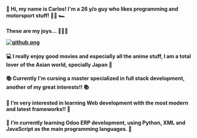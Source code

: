 <h4> 👋 Hi, my name is Carlos! I'm a 26 y/o guy who likes programming and motorsport stuff! 👨‍💻 🏎️

  
<h4> These are my joys... 💎💎💎
  
[![github.png](https://i.postimg.cc/1tcWWgBq/github.png)](https://postimg.cc/wyMcMjSq)

<h4> 💻 I really enjoy good movies and especially all the anime stuff, I am a total lover of the Asian world, specially Japan 🎌
<h4> 📚 Currently I'm cursing a master specialized in full stack development, another of my great interests!! 📚</h4>
<h4> 👀 I’m very interested in learning Web development with the most modern and latest frameworks!! 👀
<h4>🌱 I’m currently learning Odoo ERP development, using Python, XML and JavaScript as the main programming languages. 🌱
